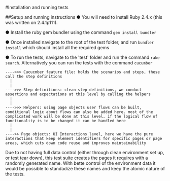 #Installation and running tests

##Set­up and running instructions
 ● You will need to install Ruby 2.4.x (this was written on 2.4.1p111).
 
 ● Install the ruby gem bundler using the command `gem install bundler`
 
 ● Once installed navigate to the root of the test folder, and run `bundler install` which should install all the required gems 
 
 ● To run the tests, navigate to the 'test' folder and run the command `rake search`. Alternatively you can run the tests with the command `cucumber` 
 
 ```
 ---->>> Cucucmber feature file: holds the scenarios and steps, these call the step definitions
   |
   |
 ---->>> Step definitions: clean step definitions, we conduct assertions and expectations at this level by calling the helpers
   |
   |
 ---->>> Helpers: using page objects user flows can be built, conditional logic about flows can also be added here. most of the complicated work will be done at this level. if the logical flow of functionality is to be changed it can be handled here
   |
   |
 ---->> Page objects: UI Interactions level, here we have the pure interactions that keep element identifiers for specific pages or page areas, which cuts down code reuse and improves maintainability
 ```
 Due to not having full data control (either through clean environment set up, or test tear down), this test suite creates the pages it requires with a randomly generated name. 
 With bette control of the environment data it would be possible to standadize these names and keep the atomic nature of the tests.


 

 